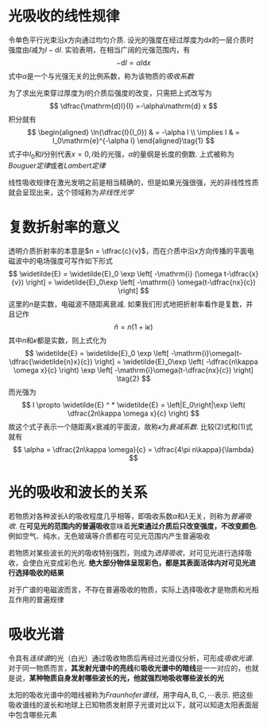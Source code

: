 # 光吸收的线性规律
令单色平行光束沿$x$方向通过均匀介质. 设光的强度在经过厚度为$\mathrm{d} x$的一层介质时强度由$I$减为$I - \mathrm{d} I$. 实验表明，在相当广阔的光强范围内，有
$$
-\mathrm{d} I = \alpha I \mathrm{d} x
$$
式中$\alpha$是一个与光强无关的比例系数，称为该物质的*吸收系数*

为了求出光束穿过厚度为$l$的介质后强度的改变，只需把上式改写为
$$
\dfrac{\mathrm{d}I}{I} =-\alpha\mathrm{d} x
$$
积分就有
$$
\begin{aligned}
\ln(\dfrac{I}{I_0})  & = -\alpha l \\
\implies I  & = I_0\mathrm{e}^{-\alpha l}
\end{aligned}\tag{1}
$$
式子中$I_0$和$I$分别代表$x=0,l$处的光强，$\alpha$的量纲是长度的倒数. 上式被称为*Bouguer定律*或者*Lambert定律*

线性吸收规律在激光发明之前是相当精确的，但是如果光强很强，光的非线性性质就会呈现出来，这个领域称为*非线性光学*

# 复数折射率的意义
透明介质折射率的本意是$n = \dfrac{c}{v}$，而在介质中沿$x$方向传播的平面电磁波中的电场强度可写作如下形式
$$
\widetilde{E} = \widetilde{E}_0 \exp \left[ -\mathrm{i} (\omega t-\dfrac{x}{v}) \right] = \widetilde{E}_0\exp \left[ -\mathrm{i} \omega(t-\dfrac{nx}{c}) \right] 
$$
这里的$n$是实数，电磁波不随距离衰减. 如果我们形式地把折射率看作是复数，并且记作
$$
\widetilde{n} = n(1 + \mathrm{i}\kappa)
$$
其中$n$和$\kappa$都是实数，则上式化为
$$
\widetilde{E} = \widetilde{E}_0 \exp \left[ -\mathrm{i}\omega(t-\dfrac{\widetilde{n}x}{c}) \right] = \widetilde{E}_0\exp \left( -\dfrac{n\kappa \omega x}{c} \right) \exp \left[ -\mathrm{i}\omega(t-\dfrac{nx}{c}) \right] \tag{2}
$$
而光强为
$$
I \propto \widetilde{E} ^ * \widetilde{E} =  \left|E_0\right|\exp \left( \dfrac{2n\kappa \omega x}{c} \right) 
$$
故这个式子表示一个随距离$x$衰减的平面波，故称$\kappa$为*衰减系数*. 比较$(2)$式和$(1)$式就有
$$
\alpha = \dfrac{2n\kappa \omega}{c} = \dfrac{4\pi n\kappa}{\lambda}
$$
# 光的吸收和波长的关系
若物质对各种波长$\lambda$的吸收程度几乎相等，即吸收系数$\alpha$和$\lambda$无关，则称为*普遍吸收*. 在**可见光的范围内的普遍吸收**意味着**光束通过介质后只改变强度，不改变颜色**. 例如空气、纯水，无色玻璃等介质都在可见光范围内产生普遍吸收

若物质对某些波长的光的吸收特别强烈，则成为*选择吸收*，对可见光进行选择吸收，会使白光变成彩色光. **绝大部分物体呈现彩色，都是其表面活体内对可见光进行选择吸收的结果**

对于广谱的电磁波而言，不存在普遍吸收的物质，实际上选择吸收才是物质和光相互作用的普遍规律

# 吸收光谱
令具有*连续谱*的光（白光）通过吸收物质后再经过光谱仪分析，可形成*吸收光谱*. 对于同一物质而言，**其发射光谱中的亮线**和**吸收光谱中的暗线**是一一对应的，也就是说，**某种物质自身发射哪些波长的光，他就强烈地吸收哪些波长的光**

太阳的吸收光谱中的暗线被称为*Fraunhofer谱线*，用字母$\mathrm{A,B,C,\cdots}$表示. 把这些吸收谱线的波长和地球上已知物质发射原子光谱对比以下，就可以知道太阳表面层中包含哪些元素


